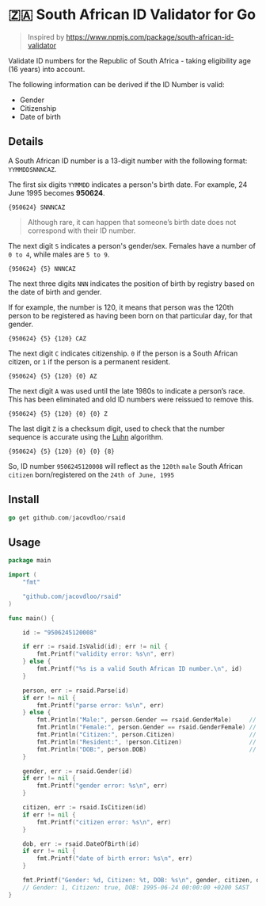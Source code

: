 # 🇿🇦 South African ID Validator for Go

> Inspired by https://www.npmjs.com/package/south-african-id-validator

Validate ID numbers for the Republic of South Africa - taking eligibility age (16 years) into account.

The following information can be derived if the ID Number is valid:

- Gender
- Citizenship
- Date of birth

## Details

A South African ID number is a 13-digit number with the following format: `YYMMDDSNNNCAZ`.

The first six digits `YYMMDD` indicates a person's birth date. For example, 24 June 1995 becomes **950624**.

`{950624} SNNNCAZ`

> Although rare, it can happen that someone’s birth date does not correspond with their ID number.


The next digit `S` indicates a person's gender/sex. Females have a number of `0 to 4`, while males are `5 to 9`.

`{950624} {5} NNNCAZ`

The next three digits `NNN` indicates the position of birth by registry based on the date of birth and gender.

If for example, the number is 120, it means that person was the 120th person to be registered as having been born on that particular day, for that gender.

`{950624} {5} {120} CAZ`

The next digit `C` indicates citizenship. `0` if the person is a South African citizen, or `1` if the person is a permanent resident.

`{950624} {5} {120} {0} AZ`

The next digit `A` was used until the late 1980s to indicate a person’s race. This has been eliminated and old ID numbers were reissued to remove this.

`{950624} {5} {120} {0} {0} Z`

The last digit `Z` is a checksum digit, used to check that the number sequence is accurate using the [Luhn](https://en.wikipedia.org/wiki/Luhn_algorithm) algorithm.

`{950624} {5} {120} {0} {0} {8}`

So, ID number `9506245120008` will reflect as the `120th` `male` South African `citizen` born/registered on the `24th of June, 1995`

## Install

```go
go get github.com/jacovdloo/rsaid
```

## Usage

```go
package main

import (
	"fmt"

	"github.com/jacovdloo/rsaid"
)

func main() {

	id := "9506245120008"

	if err := rsaid.IsValid(id); err != nil {
		fmt.Printf("validity error: %s\n", err)
	} else {
		fmt.Printf("%s is a valid South African ID number.\n", id)
	}

	person, err := rsaid.Parse(id)
	if err != nil {
		fmt.Printf("parse error: %s\n", err)
	} else {
		fmt.Println("Male:", person.Gender == rsaid.GenderMale)     // Male: true
		fmt.Println("Female:", person.Gender == rsaid.GenderFemale) // Female: false
		fmt.Println("Citizen:", person.Citizen)                     // Citizen: true
		fmt.Println("Resident:", !person.Citizen)                   // Resident: false
		fmt.Println("DOB:", person.DOB)                             // DOB: 1995-06-24 00:00:00 +0200 SAST
	}

	gender, err := rsaid.Gender(id)
	if err != nil {
		fmt.Printf("gender error: %s\n", err)
	}

	citizen, err := rsaid.IsCitizen(id)
	if err != nil {
		fmt.Printf("citizen error: %s\n", err)
	}

	dob, err := rsaid.DateOfBirth(id)
	if err != nil {
		fmt.Printf("date of birth error: %s\n", err)
	}

	fmt.Printf("Gender: %d, Citizen: %t, DOB: %s\n", gender, citizen, dob)
	// Gender: 1, Citizen: true, DOB: 1995-06-24 00:00:00 +0200 SAST
}
```
